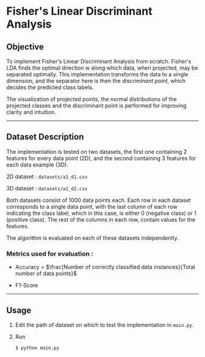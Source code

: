 # Fisher's Linear Discriminant Analysis

## Objective

To implement Fisher's Linear Discriminant Analysis from scratch. Fisher's LDA finds the optimal direction *w* along which data, when projected, may be separated optimally. This implementation transforms the data to a single dimension, and the separator here is then the *discriminant point*, which decides the predicted class labels.

The visualization of projected points, the normal distributions of the projected classes and the discriminant point is performed for improving clarity and intuition.

---

## Dataset Description

The implementation is tested on two datasets, the first one containing 2 features for every data point (2D), and the second containing 3 features for each data example (3D).

2D dataset : `datasets/a1_d1.csv`

3D dataset : `datasets/a1_d2.csv`

Both datasets consist of 1000 data points each. Each row in each dataset corresponds to a single data point, with the last column of each row indicating the class label, which in this case, is either 0 (negative class) or 1 (positive class). The rest of the columns in each row, contain values for the features.

The algorithm is evaluated on each of these datasets independently.

### Metrics used for evaluation :

 - Accuracy = $\frac{Number of correctly classified
 data instances}{Total number of data points}$

 - F1-Score 

---

## Usage

1. Edit the path of dataset on which to test the implementation in `main.py`.

2. Run

   ```shell
   $ python main.py
   ```
